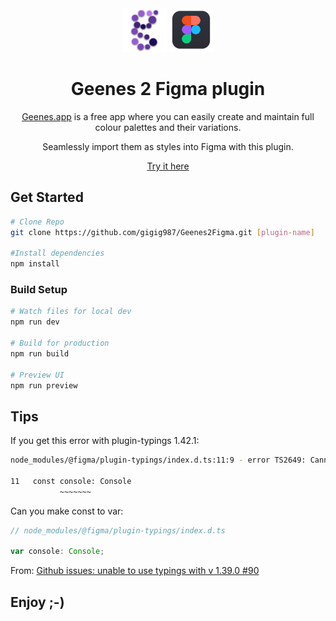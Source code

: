 <div align="center">

  <img src="./src/assets/logo.webp" width="70">
  <img src="./src/assets/figma.png" width="70">

# Geenes 2 Figma plugin

[Geenes.app](https://geenes.app) is a free app where you can easily create and maintain full colour palettes and their variations.

Seamlessly import them as styles into Figma with this plugin.

[Try it here](https://www.figma.com/community/plugin/887066243068431786/Geenes)
</div>

## Get Started

```bash
# Clone Repo
git clone https://github.com/gigig987/Geenes2Figma.git [plugin-name]

#Install dependencies
npm install
```

### Build Setup

```bash
# Watch files for local dev
npm run dev

# Build for production
npm run build

# Preview UI
npm run preview
```

## Tips

If you get this error with
plugin-typings 1.42.1:

```bash
node_modules/@figma/plugin-typings/index.d.ts:11:9 - error TS2649: Cannot augment module 'console' with value exports because it resolves to a non-module entity.

11   const console: Console
           ~~~~~~~
```

Can you make const to var:

```ts
// node_modules/@figma/plugin-typings/index.d.ts

var console: Console;
```

From:
[Github issues: unable to use typings with v 1.39.0 #90](https://github.com/figma/plugin-typings/issues/90)

## Enjoy ;-)
